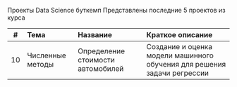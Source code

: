Проекты Data Science буткемп
Представлены последние 5 проектов из курса


   
| # | Тема | Название | Краткое описание |
|:----:|:-----------------------------------------|:-------------------------------|:-----------------------------------|
| 10 | Численные методы | Определение стоимости автомобилей | Создание и оценка модели машинного обучения для решения задачи регрессии |


